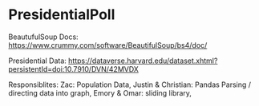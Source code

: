 # PresidentialPoll


BeautufulSoup Docs: https://www.crummy.com/software/BeautifulSoup/bs4/doc/

Presidential Data: https://dataverse.harvard.edu/dataset.xhtml?persistentId=doi:10.7910/DVN/42MVDX


Responsiblites: 
Zac: Population Data,
Justin & Christian: Pandas Parsing / directing data into graph,
Emory & Omar: sliding library,





